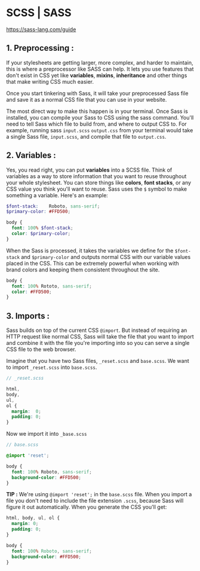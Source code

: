 # SCSS | SASS

https://sass-lang.com/guide

## 1. Preprocessing :

If your stylesheets are getting larger, more complex, and harder to maintain, this is where a preprocessor like SASS can help. It lets you use features that don't exist in CSS yet like **variables**, **mixins**, **inheritance** and other things that make writing CSS much easier.

Once you start tinkering with Sass, it will take your preprocessed Sass file and save it as a normal CSS file that you can use in your website.

The most direct way to make this happen is in your terminal. Once Sass is installed, you can compile your Sass to CSS using the sass command. You'll need to tell Sass which file to build from, and where to output CSS to. For example, running sass ```input.scss``` ```output.css``` from your terminal would take a single Sass file, ```input.scss```, and compile that file to ```output.css```.

## 2. Variables :

Yes, you read right, you can put **variables** into a SCSS file.
Think of variables as a way to store information that you want to reuse throughout your whole stylesheet. You can store things like **colors**, **font stacks**, or any CSS value you think you'll want to reuse. Sass uses the ```$``` symbol to make something a variable. Here's an example:

```SCSS
$font-stack:    Roboto, sans-serif;
$primary-color: #FFD500;

body {
  font: 100% $font-stack;
  color: $primary-color;
}
```
When the Sass is processed, it takes the variables we define for the ```$font-stack``` and ```$primary-color``` and outputs normal CSS with our variable values placed in the CSS. This can be extremely powerful when working with brand colors and keeping them consistent throughout the site.

```SCSS
body {
  font: 100% Rototo, sans-serif;
  color: #FFD500;
}
```

## 3. Imports :

Sass builds on top of the current CSS ```@import```. But instead of requiring an HTTP request like normal CSS, Sass will take the file that you want to import and combine it with the file you're importing into so you can serve a single CSS file to the web browser.

Imagine that you have two Sass files, ```_reset.scss``` and ```base.scss```. We want to import ```_reset.scss``` into ```base.scss```.

```SCSS
// _reset.scss

html,
body,
ul,
ol {
  margin:  0;
  padding: 0;
}
```

Now we import it into ```_base.scss```

```SCSS
// base.scss

@import 'reset';

body {
  font: 100% Roboto, sans-serif;
  background-color: #FFD500;
}
```

**TIP :** We're using ```@import 'reset';``` in the ```base.scss``` file. When you import a file you don't need to include the file extension ```.scss```, because Sass will figure it out automatically. When you generate the CSS you'll get:

```css
html, body, ul, ol {
  margin: 0;
  padding: 0;
}

body {
  font: 100% Roboto, sans-serif;
  background-color: #FFD500;
}
```
